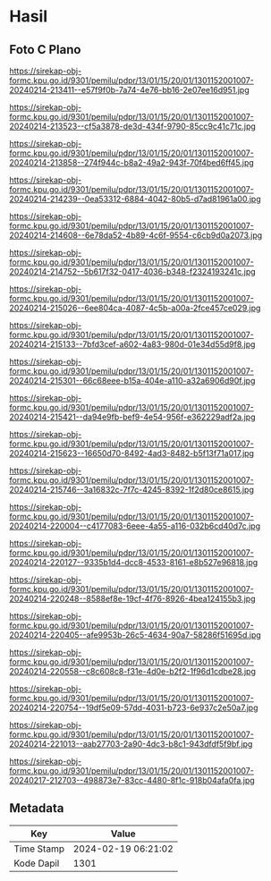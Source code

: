 # Hasil

## Foto C Plano

https://sirekap-obj-formc.kpu.go.id/9301/pemilu/pdpr/13/01/15/20/01/1301152001007-20240214-213411--e57f9f0b-7a74-4e76-bb16-2e07ee16d951.jpg

https://sirekap-obj-formc.kpu.go.id/9301/pemilu/pdpr/13/01/15/20/01/1301152001007-20240214-213523--cf5a3878-de3d-434f-9790-85cc9c41c71c.jpg

https://sirekap-obj-formc.kpu.go.id/9301/pemilu/pdpr/13/01/15/20/01/1301152001007-20240214-213858--274f944c-b8a2-49a2-943f-70f4bed6ff45.jpg

https://sirekap-obj-formc.kpu.go.id/9301/pemilu/pdpr/13/01/15/20/01/1301152001007-20240214-214239--0ea53312-6884-4042-80b5-d7ad81961a00.jpg

https://sirekap-obj-formc.kpu.go.id/9301/pemilu/pdpr/13/01/15/20/01/1301152001007-20240214-214608--6e78da52-4b89-4c6f-9554-c6cb9d0a2073.jpg

https://sirekap-obj-formc.kpu.go.id/9301/pemilu/pdpr/13/01/15/20/01/1301152001007-20240214-214752--5b617f32-0417-4036-b348-f2324193241c.jpg

https://sirekap-obj-formc.kpu.go.id/9301/pemilu/pdpr/13/01/15/20/01/1301152001007-20240214-215026--6ee804ca-4087-4c5b-a00a-2fce457ce029.jpg

https://sirekap-obj-formc.kpu.go.id/9301/pemilu/pdpr/13/01/15/20/01/1301152001007-20240214-215133--7bfd3cef-a602-4a83-980d-01e34d55d9f8.jpg

https://sirekap-obj-formc.kpu.go.id/9301/pemilu/pdpr/13/01/15/20/01/1301152001007-20240214-215301--66c68eee-b15a-404e-a110-a32a6906d90f.jpg

https://sirekap-obj-formc.kpu.go.id/9301/pemilu/pdpr/13/01/15/20/01/1301152001007-20240214-215421--da94e9fb-bef9-4e54-956f-e362229adf2a.jpg

https://sirekap-obj-formc.kpu.go.id/9301/pemilu/pdpr/13/01/15/20/01/1301152001007-20240214-215623--16650d70-8492-4ad3-8482-b5f13f71a017.jpg

https://sirekap-obj-formc.kpu.go.id/9301/pemilu/pdpr/13/01/15/20/01/1301152001007-20240214-215746--3a16832c-7f7c-4245-8392-1f2d80ce8615.jpg

https://sirekap-obj-formc.kpu.go.id/9301/pemilu/pdpr/13/01/15/20/01/1301152001007-20240214-220004--c4177083-6eee-4a55-a116-032b6cd40d7c.jpg

https://sirekap-obj-formc.kpu.go.id/9301/pemilu/pdpr/13/01/15/20/01/1301152001007-20240214-220127--9335b1d4-dcc8-4533-8161-e8b527e96818.jpg

https://sirekap-obj-formc.kpu.go.id/9301/pemilu/pdpr/13/01/15/20/01/1301152001007-20240214-220248--8588ef8e-19cf-4f76-8926-4bea124155b3.jpg

https://sirekap-obj-formc.kpu.go.id/9301/pemilu/pdpr/13/01/15/20/01/1301152001007-20240214-220405--afe9953b-26c5-4634-90a7-58286f51695d.jpg

https://sirekap-obj-formc.kpu.go.id/9301/pemilu/pdpr/13/01/15/20/01/1301152001007-20240214-220558--c8c608c8-f31e-4d0e-b2f2-1f96d1cdbe28.jpg

https://sirekap-obj-formc.kpu.go.id/9301/pemilu/pdpr/13/01/15/20/01/1301152001007-20240214-220754--19df5e09-57dd-4031-b723-6e937c2e50a7.jpg

https://sirekap-obj-formc.kpu.go.id/9301/pemilu/pdpr/13/01/15/20/01/1301152001007-20240214-221013--aab27703-2a90-4dc3-b8c1-943dfdf5f9bf.jpg

https://sirekap-obj-formc.kpu.go.id/9301/pemilu/pdpr/13/01/15/20/01/1301152001007-20240217-212703--498873e7-83cc-4480-8f1c-918b04afa0fa.jpg


## Metadata

| Key        | Value               |
| ---------- | ------------------- |
| Time Stamp | 2024-02-19 06:21:02 |
| Kode Dapil | 1301                |



